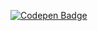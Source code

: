 
[![Codepen Badge](https://img.shields.io/badge/-codepen-blue?style=flat&logo=Linkedin&logoColor=white&link=https://www.linkedin.com/in/rebeccamanzi/)](https://www.linkedin.com/in/robsonrrn/)
